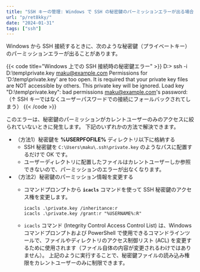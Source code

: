 ```yaml
---
title: "SSH キーの管理: Windows で SSH の秘密鍵のパーミッションエラーが出る場合"
url: "p/ret8kky/"
date: "2024-01-31"
tags: ["ssh"]
---
```


Windows から SSH 接続するときに、次のような秘密鍵（プライベートキー）のパーミッションエラーが出ることがあります。

{{< code title="Windows 上での SSH 接続時の秘密鍵エラー" >}}
D:\> ssh -i D:\temp\private.key maku@example.com
Permissions for 'D:\\temp\\private.key' are too open.
It is required that your private key files are NOT accessible by others.
This private key will be ignored.
Load key "D:\\temp\\private.key": bad permissions
maku@example.com's password:
（↑ SSH キーではなくユーザーパスワードでの接続にフォールバックされてしまう）
{{< /code >}}

このエラーは、秘密鍵のパーミッションがカレントユーザーのみのアクセスに絞られていないときに発生します。
下記のいずれかの方法で解決できます。

- （方法1）秘密鍵を __%USERPFOFILE%__ ディレクトリ以下に格納する
  - SSH 秘密鍵を `C:\Users\maku\.ssh\private.key` のようなパスに配置するだけで OK です。
  - ユーザーディレクトリに配置したファイルはカレントユーザーしか参照できないので、パーミッションのエラーが出なくなります。
- （方法2）秘密鍵のパーミッション情報を変更する
  - コマンドプロンプトから __`icacls`__ コマンドを使って SSH 秘密鍵のアクセス権を変更します。

    ```
    icacls .\private.key /inheritance:r
    icacls .\private.key /grant:r "%USERNAME%:R"
    ```
  - `icacls` コマンド (Integrity Control Access Control List) は、Windows コマンドプロンプトおよび PowerShell で使用できるコマンドラインツールで、ファイルやディレクトリのアクセス制御リスト (ACL) を変更するために使用されます（ファイル自体の内容が変更されるわけではありません）。
    上記のように実行することで、秘密鍵ファイルの読み込み権限をカレントユーザーのみに制限できます。

